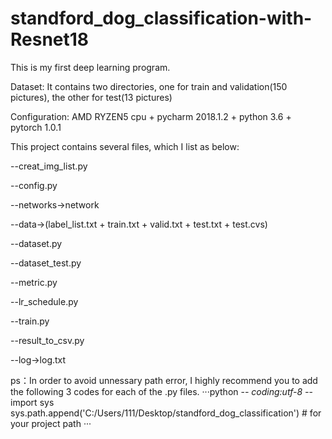 # standford_dog_classification-with-Resnet18
This is my first deep learning program.

Dataset: It contains two directories, one for train and validation(150 pictures), the other for test(13 pictures)

Configuration: AMD RYZEN5 cpu + pycharm 2018.1.2 + python 3.6 + pytorch 1.0.1  

This project contains several files, which I list as below:

--creat_img_list.py

--config.py

--networks->network

--data->(label_list.txt + train.txt + valid.txt + test.txt + test.cvs)

--dataset.py

--dataset_test.py

--metric.py

--lr_schedule.py

--train.py

--result_to_csv.py

--log->log.txt

ps：In order to avoid unnessary path error, I highly recommend you to add the following 3 codes for each of the .py files.
···python
 -*- coding:utf-8 -*-
 import sys
 sys.path.append('C:/Users/111/Desktop/standford_dog_classification')  # for your project path
···
